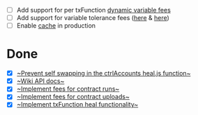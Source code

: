 - [ ] Add support for per txFunction [dynamic variable fees](https://github.com/tyvdh/stellar-tss/blob/master/wrangler/src/txFunctions/run.js#L55)
- [ ] Add support for variable tolerance fees ([here](https://github.com/tyvdh/stellar-tss/blob/master/wrangler/src/txFunctions/run.js#L90-L91) & [here](https://github.com/tyvdh/stellar-tss/blob/master/wrangler/src/txSponsors/add.js#L20))
- [ ] Enable [cache](https://github.com/tyvdh/stellar-tss/blob/master/wrangler/src/index.js#L44-L53) in production

# Done
- [x] [~Prevent self swapping in the ctrlAccounts heal.js function~](https://github.com/tyvdh/stellar-tss/commit/75c77311822f8e75b4dcac654fbd2eac45a6d755)
- [x] [~Wiki API docs~](https://github.com/tyvdh/stellar-tss/wiki)
- [x] [~Implement fees for contract runs~](https://github.com/tyvdh/stellar-tss/pull/3)
- [x] [~Implement fees for contract uploads~](https://github.com/tyvdh/stellar-tss/commit/6c8b299e22fec41fa546cc3a7d2f74016c5f2351)
- [x] [~Implement txFunction heal functionality~](https://github.com/tyvdh/stellar-tss/pull/2)
